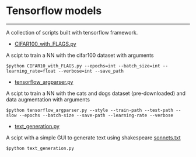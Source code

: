 # Tensorflow models
---------------------

A collection of scripts built with tensorflow framework.


* [CIFAR100_with_FLAGS.py](https://github.com/quartermaine/Tensorflow-models/blob/master/CIFAR100_with_FLAGS.py)

A scipt to train a NN with the cifar100 dataset with arguments 

```shell
$python CIFAR10_with_FLAGS.py --epochs=int --batch_size=int --learning_rate=float --verbose=int --save_path
```



* [tensorflow_argparser.py](https://github.com/quartermaine/Tensorflow-models/blob/master/tensorflow_argparser.py)

A scipt to train a NN with the cats and dogs dataset (pre-downloaded) and data augmentation with arguments 

```shell
$python tensorflow_argparser.py --style --train-path --test-path --slow --epochs --batch-size --save-path --learning-rate --verbose
``` 




* [text_generation.py](https://github.com/quartermaine/Tensorflow-models/blob/master/text_generation.py)

A scipt with a simple GUI to generate text using shakespeare [sonnets.txt](https://storage.googleapis.com/laurencemoroney-blog.appspot.com/sonnets.txt)

```shell
$python text_generation.py
``` 

